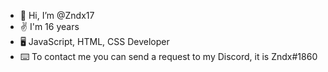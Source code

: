 - 👋 Hi, I’m @Zndx17
- ✌️ I'm 16 years
- 🖥️ JavaScript, HTML, CSS Developer
- ⌨️ To contact me you can send a request to my Discord, it is Zndx#1860
